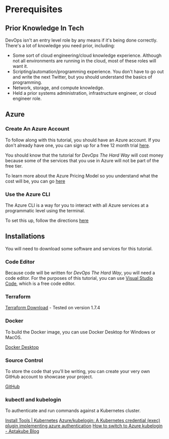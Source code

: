 # Prerequisites

## Prior Knowledge In Tech

DevOps isn't an entry level role by any means if it's being done correctly. There's a lot of knowledge you need prior, including:
- Some sort of cloud engineering/cloud knowledge experience. Although not all environments are running in the cloud, most of these roles will want it.
- Scripting/automation/programming experience. You don't have to go out and write the next Twitter, but you should understand the basics of programming.
- Network, storage, and compute knowledge.
- Held a prior systems administration, infrastructure engineer, or cloud engineer role.

## Azure

### Create An Azure Account

To follow along with this tutorial, you should have an Azure account. If you don't already have one, you can sign up for a free 12 month trial [here](https://azure.microsoft.com/en-gb/free/search/?&ef_id=Cj0KCQjwtrSLBhCLARIsACh6RmiaUvnIcRuC0BE8HVqtnC09Za6Y_ByYHH8Z4qHmK5-inXXdgZB3d1EaAh8EEALw_wcB:G:s&OCID=AID2200274_SEM_Cj0KCQjwtrSLBhCLARIsACh6RmiaUvnIcRuC0BE8HVqtnC09Za6Y_ByYHH8Z4qHmK5-inXXdgZB3d1EaAh8EEALw_wcB:G:s&gclid=Cj0KCQjwtrSLBhCLARIsACh6RmiaUvnIcRuC0BE8HVqtnC09Za6Y_ByYHH8Z4qHmK5-inXXdgZB3d1EaAh8EEALw_wcB).

You should know that the tutorial for *DevOps The Hard Way* will cost money because some of the services that you use in Azure will not be part of the free tier.

To learn more about the Azure Pricing Model so you understand what the cost will be, you can go [here](https://azure.microsoft.com/en-gb/pricing/calculator/)

### Use the Azure CLI

The Azure CLI is a way for you to interact with all Azure services at a programmatic level using the terminal.

To set this up, follow the directions [here](https://docs.microsoft.com/en-us/cli/azure/install-azure-cli)

## Installations
You will need to download some software and services for this tutorial.

### Code Editor

Because code will be written for *DevOps The Hard Way*, you will need a code editor. For the purposes of this tutorial, you can use [Visual Studio Code](https://code.visualstudio.com/download), which is a free code editor.

### Terraform

[Terraform Download](https://www.terraform.io/downloads.html) - Tested on version 1.7.4

### Docker
To build the Docker image, you can use Docker Desktop for Windows or MacOS. 

[Docker Desktop](https://www.docker.com/products/docker-desktop)

### Source Control
To store the code that you'll be writing, you can create your very own GitHub account to showcase your project.

[GitHub](https://www.github.com)

### kubectl and kubelogin
To authenticate and run commands against a Kubernetes cluster.

[Install Tools | Kubernetes](https://kubernetes.io/docs/tasks/tools/)
[Azure/kubelogin: A Kubernetes credential (exec) plugin implementing azure authentication](https://github.com/Azure/kubelogin)
[How to switch to Azure kubelogin - Aptakube Blog](https://aptakube.com/blog/how-to-use-azure-kubelogin)

